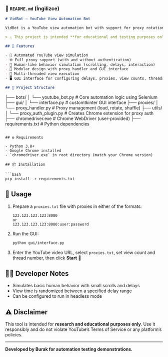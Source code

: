 ### 📄 `README.md` (İngilizce)

```markdown
# VidBot – YouTube View Automation Bot

VidBot is a YouTube view automation bot with support for proxy rotation, multithreading, headless Chrome execution, and GUI-based configuration using `customtkinter`.

> ⚠️ This project is intended **for educational and testing purposes only**.

## 🚀 Features

- 🎯 Automated YouTube view simulation
- 🌐 Full proxy support (with and without authentication)
- 🧠 Human-like behavior simulation (scrolling, delays, interaction)
- 🧩 Modular design with proxy handler and GUI interface
- 🔄 Multi-threaded view execution
- 🖥️ GUI interface for configuring delays, proxies, view counts, threads, and mode (headless or not)

## 🧱 Project Structure

```

├── bots/
│   └── youtube\_bot.py          # Core automation logic using Selenium
├── gui/
│   └── interface.py            # customtkinter GUI interface
├── proxies/
│   └── proxy\_handler.py        # Proxy management (load, rotate, shuffle)
├── utils/
│   └── proxy\_auth\_plugin.py    # Creates Chrome extension for proxy auth
├── chromedriver.exe            # Chrome WebDriver (user-provided)
├── requirements.txt            # Python dependencies

````

## ⚙️ Requirements

- Python 3.8+
- Google Chrome installed
- `chromedriver.exe` in root directory (match your Chrome version)

## 📦 Installation

```bash
pip install -r requirements.txt
````

## 🧪 Usage

1. Prepare a `proxies.txt` file with proxies in either of the formats:

   ```
   123.123.123.123:8080
   or
   123.123.123.123:8080:user:password
   ```

2. Run the GUI:

   ```bash
   python gui/interface.py
   ```

3. Enter the YouTube video URL, select `proxies.txt`, set view count and thread number, then click **Start** 🚀

## 👨‍💻 Developer Notes

* Simulates basic human behavior with small scrolls and delays
* View time is randomized between a specified delay range
* Can be configured to run in headless mode

## ⚠️ Disclaimer

This tool is intended for **research and educational purposes only**. Use it responsibly and do not violate YouTube’s Terms of Service or any platform’s policies.

---

**Developed by Burak for automation testing demonstrations.**

```
